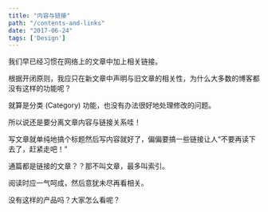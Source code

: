 ```yaml
---
title: "内容与链接"
path: "/contents-and-links"
date: "2017-06-24"
tags: ['Design']
---
```


我们早已经习惯在网络上的文章中加上相关链接。

根据开闭原则，我应只在新文章中声明与旧文章的相关性，为什么大多数的博客都没有这样的功能呢？

就算是分类 (Category) 功能，也没有办法很好地处理修改的问题。

所以说还是要分离文章内容与链接关系哇！

写文章就单纯地搞个标题然后写内容就好了，偏偏要搞一些链接让人“不要再读下去了，赶紧走吧！”

通篇都是链接的文章？？那不叫文章，最多叫索引。

阅读时应一气呵成，然后意犹未尽再看相关。

没有这样的产品吗？大家怎么看呢？
